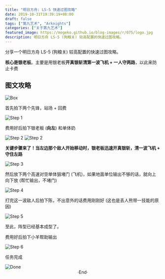 ```yaml
---
title: "明日方舟: LS-5 快速过图攻略"
date: 2019-10-31T19:39:19+08:00
draft: false
tags: ["第九艺术", "Arknights"]
categories: ["关于第九艺术"]
featured_image: https://mogeko.github.io/blog-images/r/075/logo.jpg
description: 明日方舟 LS-5 (狗粮关) 较高配置的快速过图攻略。
---
```

<!-- 
<img alt="" src="https://mogeko.github.io/blog-images/r/075/" >
<span class="spoiler" ></span>
&emsp;&emsp;
 -->

分享一个明日方舟 LS-5 (狗粮关) 较高配置的快速过图攻略。

**核心是银老板**。主要是用银老板**开真银斩清第一波飞机 + 一人守两路**，以此来防止卡费

## 图文攻略

<img alt="Box" src="https://mogeko.github.io/blog-images/r/075/box.jpg" >

首先拍下两个先锋，站场 + 回费

<img alt="Step 1" src="https://mogeko.github.io/blog-images/r/075/step_1.jpg" >

费用好后拍下银老板 (**向左**) 和单体奶

<img alt="Step 2" src="https://mogeko.github.io/blog-images/r/075/step_2.jpg" >

<img alt="Step 2" src="https://mogeko.github.io/blog-images/r/075/step_2.5.jpg" >

**关键步骤来了！当左边那个敌人开始移动时，银老板迅速开真银斩，清一波飞机 + 守住左路**

<img alt="Step 3" src="https://mogeko.github.io/blog-images/r/075/step_3.jpg" >

然后放下两个高速对空单体狙堵门 (飞机)，如果地面单位输出不够的话，就向上向下放 (帮忙输出，不堵门)

<img alt="Step 4" src="https://mogeko.github.io/blog-images/r/075/step_4.jpg" >

打完这一波敌人后拍下陈，不出意外的话费用刚刚好 (这也是丢人熊带一技能的原因)

<img alt="Step 5" src="https://mogeko.github.io/blog-images/r/075/step_5.jpg" >

至此，阵型已经基本成型了。

费用好后拍下小羊帮助输出

<img alt="Step 6" src="https://mogeko.github.io/blog-images/r/075/step_6.jpg" >

任务完成

<img alt="Done" src="https://mogeko.github.io/blog-images/r/075/done.jpg" >



<br>

<center>  ·End·  </center>
